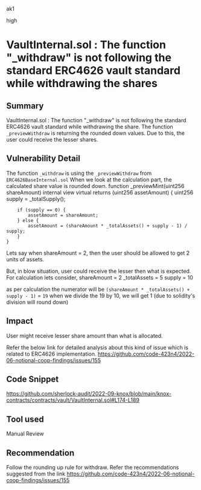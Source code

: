ak1

high

# VaultInternal.sol : The function "_withdraw" is not following the standard ERC4626 vault standard while withdrawing the shares

## Summary
VaultInternal.sol : The function "_withdraw" is not following the standard ERC4626 vault standard while withdrawing the share.
The function `_previewWithdraw`  is returning the rounded down values. Due to this, the user could receive the lesser shares.

## Vulnerability Detail
The function `_withdraw` is using the  `_previewWithdraw` from `ERC4626BaseInternal.sol`
When we look at the calculation part, the calculated share value is rounded down. 
    function _previewMint(uint256 shareAmount)
        internal
        view
        virtual
        returns (uint256 assetAmount)
    {
        uint256 supply = _totalSupply();

        if (supply == 0) {
            assetAmount = shareAmount;
        } else {
            assetAmount = (shareAmount * _totalAssets() + supply - 1) / supply;
        }
    }

Lets say when shareAmount = 2, then the user should be allowed to get 2 units of assets.

But, in blow situation, user could receive the lesser then what is expected.
For calculation lets consider,
shareAmount = 2
_totalAssets = 5
supply = 10

as per calculation the numerator will be `(shareAmount * _totalAssets() + supply - 1)` = `19`
when we divide the 19 by 10, we will get 1 (due to solidity's division will round down)

## Impact

User might receive lesser share amount than what is allocated.

Refer the below link for detailed analysis about this kind of issue which is related to ERC4626 implementation.
https://github.com/code-423n4/2022-06-notional-coop-findings/issues/155

## Code Snippet
https://github.com/sherlock-audit/2022-09-knox/blob/main/knox-contracts/contracts/vault/VaultInternal.sol#L174-L189
## Tool used

Manual Review

## Recommendation
Follow the rounding up rule for withdraw.
Refer the recommendations suggested from the link https://github.com/code-423n4/2022-06-notional-coop-findings/issues/155
